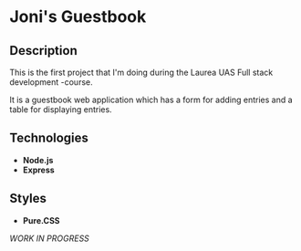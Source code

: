 # Joni's Guestbook

## Description

This is the first project that I'm doing during the Laurea UAS Full stack development -course.

It is a guestbook web application which has a form for adding entries and a table for displaying entries.

## Technologies
- **Node.js**
- **Express**

## Styles
- **Pure.CSS** 
	
*WORK IN PROGRESS*